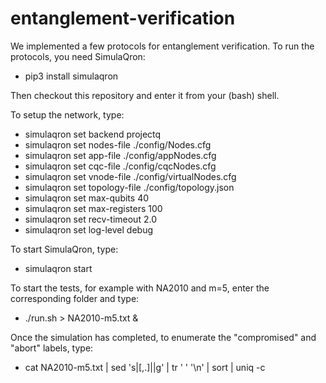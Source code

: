 # entanglement-verification

We implemented a few protocols for entanglement verification. 
To run the protocols, you need SimulaQron: 

* pip3 install simulaqron

Then checkout this repository and enter it from your (bash) shell.

To setup the network, type:

* simulaqron set backend projectq
* simulaqron set nodes-file ./config/Nodes.cfg
* simulaqron set app-file ./config/appNodes.cfg
* simulaqron set cqc-file ./config/cqcNodes.cfg
* simulaqron set vnode-file ./config/virtualNodes.cfg
* simulaqron set topology-file ./config/topology.json
* simulaqron set max-qubits 40
* simulaqron set max-registers 100
* simulaqron set recv-timeout 2.0
* simulaqron set log-level debug 

To start SimulaQron, type:

* simulaqron start

To start the tests, for example with NA2010 and m=5, enter the corresponding folder and type:

* ./run.sh > NA2010-m5.txt &

Once the simulation has completed, to enumerate the "compromised" and "abort" labels, type:

* cat NA2010-m5.txt | sed 's|[,.]||g' | tr ' ' '\n' | sort | uniq -c

